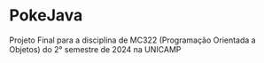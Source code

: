 # PokeJava
Projeto Final para a disciplina de MC322 (Programação Orientada a Objetos) do 2° semestre de 2024 na UNICAMP

